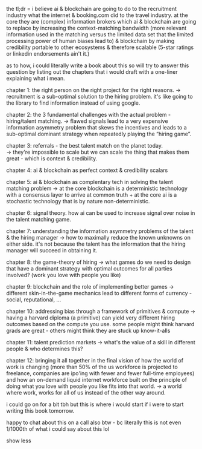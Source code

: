 the tl;dr = i believe ai & blockchain are going to do to the recruitment industry what the internet & booking.com did to the travel industry. at the core they are (complex) information brokers which ai & blockchain are going to replace by increasing the context-matching bandwidth (more relevant information used in the matching versus the limited data set that the limited processing power of human biases lead to) & blockchain by making credibility portable to other ecosystems & therefore scalable (5-star ratings or linkedin endorsements ain't it.)  
  
as to how, i could literally write a book about this so will try to answer this question by listing out the chapters that i would draft with a one-liner explaining what i mean.  
  
chapter 1: the right person on the right project for the right reasons. -> recruitment is a sub-optimal solution to the hiring problem. it's like going to the library to find information instead of using google.  
  
chapter 2: the 3 fundamental challenges with the actual problem - hiring/talent matching. -> flawed signals lead to a very expensive information asymmetry problem that skews the incentives and leads to a sub-optimal dominant strategy when repeatedly playing the “hiring game”.  
  
chapter 3: referrals - the best talent match on the planet today.  
-> they're impossible to scale but we can scale the thing that makes them great - which is context & credibility.  
  
chapter 4: ai & blockchain as perfect context & credibility scalars  
  
chapter 5: ai & blockchain as complentary tech in solving the talent matching problem -> at the core blockchain is a deterministic technology with a consensus layer to arrive at common truth + at the core ai is a stochastic technology that is by nature non-deterministic.  
  
chapter 6: signal theory. how ai can be used to increase signal over noise in the talent matching game.  
  
chapter 7: understanding the information asymmetry problems of the talent & the hiring manager -> how to maximally reduce the known unknowns on either side. it's not because the talent has the information that the hiring manager will succeed in obtaining it.  
  
chapter 8: the game-theory of hiring -> what games do we need to design that have a dominant strategy with optimal outcomes for all parties involved? (work you love with people you like)  
  
chapter 9: blockchain and the role of implementing better games -> different skin-in-the-game mechanics lead to different forms of currency - social, reputational, ...  
  
chapter 10: addressing bias through a framework of primitives & compute -> having a harvard diploma (a primitive) can yield very different hiring outcomes based on the compute you use. some people might think harvard grads are great - others might think they are stuck up know-it-alls  
  
chapter 11: talent prediction markets -> what's the value of a skill in different people & who determines this?  
  
chapter 12: bringing it all together in the final vision of how the world of work is changing (more than 50% of the us workforce is projected to freelance, companies are ipo'ing with fewer and fewer full-time employees) and how an on-demand liquid internet workforce built on the principle of doing what you love with people you like fits into that world. -> a world where work, works for all of us instead of the other way around.  
  
i could go on for a bit tbh but this is where i would start if i were to start writing this book tomorrow.  
  
happy to chat about this on a call also btw - bc literally this is not even 1/1000th of what i could say about this lol  

show less